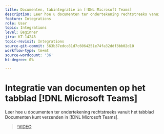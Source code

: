 ```yaml
---
title: Documenten, tabintegratie in [!DNL Microsoft Teams]
description: Leer hoe u documenten ter ondertekening rechtstreeks vanuit het tabblad Documenten kunt verzenden in [!DNL Microsoft Teams]
feature: Integrations
role: User
topic: Integrations
level: Beginner
jira: KT-14243
topic-revisit: Integrations
source-git-commit: 563b37edcc81d7c6064251e74fa32ddf3bb02d10
workflow-type: tm+mt
source-wordcount: '36'
ht-degree: 0%

---
```


# Integratie van documenten op het tabblad [!DNL Microsoft Teams]

Leer hoe u documenten ter ondertekening rechtstreeks vanuit het tabblad Documenten kunt verzenden in [!DNL Microsoft Teams].

>[!VIDEO](https://video.tv.adobe.com/v/3425477?quality=12&learn=on&hidetitle=true)
